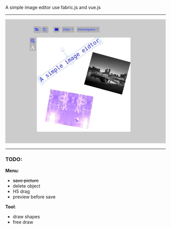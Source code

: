 A simple image editor use fabric.js and vue.js

----
![screenshot](./asset/image-editor.jpg)

---

### TODO:

**Menu**:
- ~~save picture~~
- delete object
- H5 drag
- preview before save

**Tool**:
- draw shapes
- free draw

